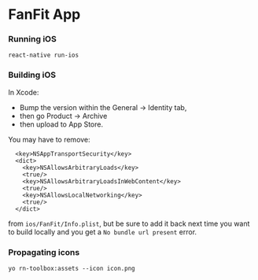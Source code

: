 # FanFit App


### Running iOS

    react-native run-ios

### Building iOS

In Xcode: 

 - Bump the version within the General -> Identity tab, 
 - then go Product -> Archive
 - then upload to App Store.

You may have to remove:

      <key>NSAppTransportSecurity</key>
      <dict>
        <key>NSAllowsArbitraryLoads</key>
        <true/>
        <key>NSAllowsArbitraryLoadsInWebContent</key>
        <true/>
        <key>NSAllowsLocalNetworking</key>
        <true/>
      </dict>

from `ios/FanFit/Info.plist`, but be sure to add it back next time you want to build locally and you get a `No bundle url present` error.

### Propagating icons

    yo rn-toolbox:assets --icon icon.png


